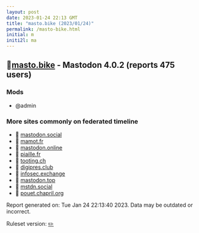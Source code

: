 ```yaml
---
layout: post
date: 2023-01-24 22:13 GMT
title: "masto.bike (2023/01/24)"
permalink: /masto-bike.html
initial: m
initi2l: ma
---
```


## 🐘[masto.bike](https://masto.bike) - Mastodon 4.0.2 (reports 475 users)

### Mods
 * @admin

### More sites commonly on federated timeline

* 🐘 [mastodon.social](/mastodon-social.html)
* 🐘 [mamot.fr](/mamot-fr.html)
* 🐘 [mastodon.online](/mastodon-online.html)
* 🐘 [piaille.fr](/piaille-fr.html)
* 🐘 [tooting.ch](/tooting-ch.html)
* 🐘 [digipres.club](/digipres-club.html)
* 🐘 [infosec.exchange](/infosec-exchange.html)
* 🐘 [mastodon.top](/mastodon-top.html)
* 🐘 [mstdn.social](/mstdn-social.html)
* 🐘 [pouet.chapril.org](/pouet-chapril-org.html)

Report generated on: Tue Jan 24 22:13:40 2023. Data may be outdated or incorrect.

Ruleset version: [✏️](/version-pencil)

